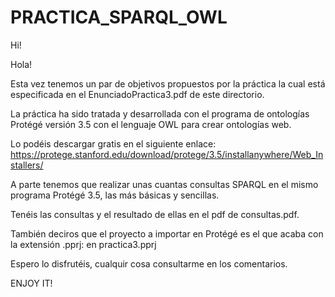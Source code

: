 # PRACTICA_SPARQL_OWL
Hi!

Hola!

Esta vez tenemos un par de objetivos propuestos por la práctica la cual está especificada en el EnunciadoPractica3.pdf de este directorio.

La práctica ha sido tratada y desarrollada con el programa de ontologías Protégé versión 3.5 con el lenguaje OWL para crear ontologías web.

Lo podéis descargar gratis en el siguiente enlace: https://protege.stanford.edu/download/protege/3.5/installanywhere/Web_Installers/

A parte tenemos que realizar unas cuantas consultas SPARQL en el mismo programa Protégé 3.5, las más básicas y sencillas.

Tenéis las consultas y el resultado de ellas en el pdf de consultas.pdf. 

También deciros que el proyecto a importar en Protégé es el que acaba con la extensión .pprj: en practica3.pprj

Espero lo disfrutéis, cualquir cosa consultarme en los comentarios.

ENJOY IT!
